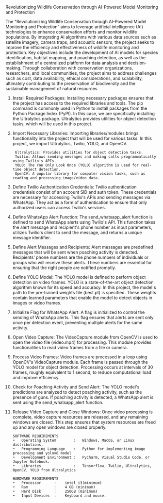 Revolutionizing Wildlife Conservation through AI-Powered Model Monitoring and Protection

The "Revolutionizing Wildlife Conservation through AI-Powered Model Monitoring and Protection” aims to leverage artificial intelligence (AI) 					technologies to enhance conservation efforts and monitor wildlife populations. By integrating AI algorithms with various data sources such as satellite imagery, camera traps, and acoustic sensors, the project seeks to improve the efficiency and effectiveness of wildlife monitoring and protection. Key objectives include the development of AI models for species identification, habitat mapping, and poaching detection, as well as the establishment of a centralized platform for data analysis and decision-making. Through collaboration with conservation organizations, researchers, and local communities, the project aims to address challenges such as cost, data availability, ethical considerations, and scalability, ultimately contributing to the preservation of biodiversity and the sustainable management of natural resources.

1. Install Required Packages:
		Installing necessary packages ensures that the project has access to the required libraries and tools. The pip command is commonly used in Python to 			install packages from the Python Package Index (PyPI). In this case, we are specifically installing the Ultralytics package. Ultralytics provides 				utilities for object detection tasks, which will be used in this project.

2. Import Necessary Libraries:
		Importing libraries/modules brings functionality into the project that will be used for various tasks. In this project, we import Ultralytics, Twilio, 		YOLO, and OpenCV.

		Ultralytics: Provides utilities for object detection tasks.
		Twilio: Allows sending messages and making calls programmatically using Twilio's APIs.
		YOLO: The You Only Look Once (YOLO) algorithm is used for real-time object detection.
		OpenCV: A popular library for computer vision tasks, such as reading and processing image/video data.

3. Define Twilio Authentication Credentials:
		Twilio authentication credentials consist of an account SID and auth token. These credentials are necessary for accessing Twilio's APIs and sending 			messages via WhatsApp. They act as a form of authentication to ensure that only authorized users can access Twilio's services.

4. Define WhatsApp Alert Function:
		The send_whatsapp_alert function is defined to send WhatsApp alerts using Twilio's API. This function takes the alert message and recipient's phone 			number as input parameters, utilizes Twilio's client to send the message, and returns a unique message identifier.

5. Define Alert Messages and Recipients:
		Alert messages are predefined messages that will be sent when poaching activity is detected. Recipients' phone numbers are the phone numbers of 					individuals or groups who will receive these alerts. These numbers are essential for ensuring that the right people are notified promptly.

6. Define YOLO Model:
		The YOLO model is defined to perform object detection on video frames. YOLO is a state-of-the-art object detection algorithm known for its speed and 			accuracy. In this project, the model's path to the pre-trained weights file (best.pt) is specified. These weights contain learned parameters that 				enable 	the model to detect objects in images or video frames.

7. Initialize Flag for WhatsApp Alert:
		A flag is initialized to control the sending of WhatsApp alerts. This flag ensures that alerts are sent only once per detection event, preventing 				multiple alerts for the same activity.

8. Open Video Capture:
		The VideoCapture module from OpenCV is used to open the video file (video.mp4) for processing. This module provides functionalities to read video 				frames 	from a file or camera.

9. Process Video Frames:
		Video frames are processed in a loop using OpenCV's VideoCapture module. Each frame is passed through the YOLO model for object detection. Processing 		occurs at intervals of 30 frames, roughly equivalent to 1 second, to reduce computational load and improve efficiency.

10. Check for Poaching Activity and Send Alert:
		The YOLO model's predictions are analyzed to detect poaching activity, such as the presence of guns. If poaching activity is detected, a WhatsApp 				alert is sent using the send_whatsapp_alert function.

11. Release Video Capture and Close Windows:
		Once video processing is complete, video capture resources are released, and any remaining windows are closed. This step ensures that system 							resources are freed up and any open windows are closed properly.

		SOFTWARE REQUIREMENTS
		•	Operating System	    :	Windows, MacOS, or Linux distributions.
		•	Programming Language	:	Python for implementing image processing and yolov8 model
		•	Development Environment	:	PyCharm, Visual Studio Code, or Jupyter Notebook.
		•	Libraries	            :	Tensorflow, Twilio, Ultralytics, OpenCV, YOLO from Ultralytics  	
                                                                                                        		HARDWARE REQUIREMENTS
		•	Processor	   :	intel i3(minimum)
		•	Ram	           :	4 GB (minimum)
		•	Hard Disk	   :	250GB (minimum)
		•	Input Devices  :	Keyboard and mouse.

